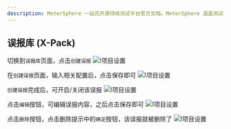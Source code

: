 ```yaml
---
description: MeterSphere 一站式开源持续测试平台官方文档。MeterSphere 涵盖测试管理、接口测试、UI 测试和性能测试等功能，全面兼容 JMeter、Selenium 等主流开源标准，有效助力开发和测试团队充分利用云弹性进行高度可 扩展的自动化测试，加速高质量的软件交付。
---
```


## 误报库 (X-Pack)
切换到`误报库`页面，点击`创建误报`
![!项目设置](../../img/project_management/误报库.png)

在`创建误报`页面，输入相关配置后，点击保存即可
![!项目设置](../../img/project_management/误报库_2.png)

`创建误报`完成后，可开启/关闭该误报
![!项目设置](../../img/project_management/误报库_3.png)

点击`编辑`按钮，可编辑误报内容，之后点击保存即可
![!项目设置](../../img/project_management/误报库_4.png)

点击`删除`按钮，点击删除提示中的`确定`按钮，该误报就被删除了
![!项目设置](../../img/project_management/误报库_5.png)